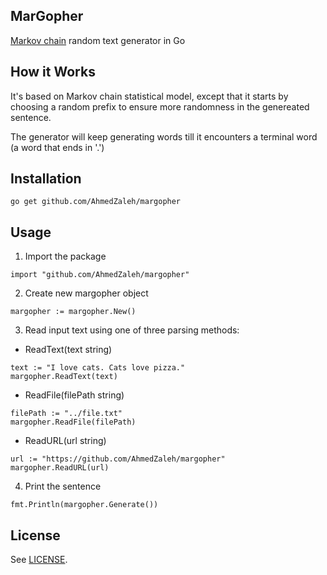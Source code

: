 MarGopher
---

[Markov chain](http://www.wikiwand.com/en/Markov_chain) random text generator in Go

## How it Works

It's based on Markov chain statistical model, except that it starts by choosing a random prefix to 
ensure more randomness in the genereated sentence.

The generator will keep generating words till it encounters a terminal word (a 
word that ends in '.')

## Installation

```
go get github.com/AhmedZaleh/margopher
```

## Usage

1. Import the package

  ```
  import "github.com/AhmedZaleh/margopher"
  ```

2. Create new margopher object

  ```
  margopher := margopher.New()
  ```

3. Read input text using one of three parsing methods:

  - ReadText(text string)

  ```
  text := "I love cats. Cats love pizza."
  margopher.ReadText(text)
  ```

  - ReadFile(filePath string)

  ```
  filePath := "../file.txt"
  margopher.ReadFile(filePath)
  ```

  - ReadURL(url string)

  ```
  url := "https://github.com/AhmedZaleh/margopher"
  margopher.ReadURL(url)
  ```

4. Print the sentence

  ```
  fmt.Println(margopher.Generate())
  ```

## License

See [LICENSE](https://github.com/AhmedZaleh/margopher/blob/master/LICENSE).
